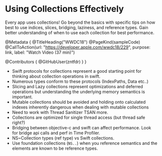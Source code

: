 # Using Collections Effectively

Every app uses collections! Go beyond the basics with specific tips on how best to use indices, slices, bridging, laziness, and reference types. Gain better understanding of when to use each collection for best performance.

@Metadata {
   @TitleHeading("WWDC18")
   @PageKind(sampleCode)
   @CallToAction(url: "https://developer.apple.com/wwdc18/229", purpose: link, label: "Watch Video (37 min)")

   @Contributors {
      @GitHubUser(zntfdr)
   }
}



- Swift protocols for collections represent a good starting point for thinking about collection operations in swift.
- Numerous types conform to these protocols (IndexPaths, Data etc..)
- Slicing and Lazy collections represent optimizations and deferred operations but understanding the underlying memory semantics is important.
- Mutable collections should be avoided and holding onto calculated indexes inherently dangerous when dealing with mutable collections
- Need to work with Thread Sanitizer TSAN more.
- Collections are optimized for single thread access (but thread safe right?)
- Bridging between objective-c and swift can affect performance. Look for bridge api calls and perf in Time Profiler. 
- NS~Collection types (ref type) vs Swift collections. 
- Use foundation collections (`NS..`)  when you reference semantics and the elements are known to be reference types.

